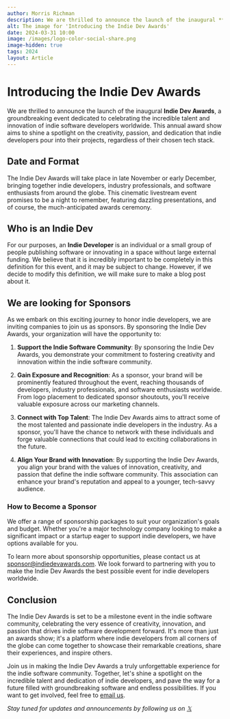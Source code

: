```yaml
---
author: Morris Richman
description: We are thrilled to announce the launch of the inaugural **Indie Dev Awards**...
alt: The image for 'Introducing the Indie Dev Awards'
date: 2024-03-31 10:00
image: /images/logo-color-social-share.png
image-hidden: true
tags: 2024
layout: Article
---
```


# **Introducing the Indie Dev Awards**

We are thrilled to announce the launch of the inaugural **Indie Dev Awards**, a groundbreaking event dedicated to celebrating the incredible talent and innovation of indie software developers worldwide. This annual award show aims to shine a spotlight on the creativity, passion, and dedication that indie developers pour into their projects, regardless of their chosen tech stack.

## **Date and Format**

The Indie Dev Awards will take place in late November or early December, bringing together indie developers, industry professionals, and software enthusiasts from around the globe. This cinematic livestream event promises to be a night to remember, featuring dazzling presentations, and of course, the much-anticipated awards ceremony.

## **Who is an Indie Dev**

For our purposes, an **Indie Developer** is an individual or a small group of people publishing software or innovating in a space without large external funding. We believe that it is incredibly important to be completely in this definition for this event, and it may be subject to change. However, if we decide to modify this definition, we will make sure to make a blog post about it.

## **We are looking for Sponsors**

As we embark on this exciting journey to honor indie developers, we are inviting companies to join us as sponsors. By sponsoring the Indie Dev Awards, your organization will have the opportunity to:

1. **Support the Indie Software Community**: By sponsoring the Indie Dev Awards, you demonstrate your commitment to fostering creativity and innovation within the indie software community.

2. **Gain Exposure and Recognition**: As a sponsor, your brand will be prominently featured throughout the event, reaching thousands of developers, industry professionals, and software enthusiasts worldwide. From logo placement to dedicated sponsor shoutouts, you'll receive valuable exposure across our marketing channels.

3. **Connect with Top Talent**: The Indie Dev Awards aims to attract some of the most talented and passionate indie developers in the industry. As a sponsor, you'll have the chance to network with these individuals and forge valuable connections that could lead to exciting collaborations in the future.

4. **Align Your Brand with Innovation**: By supporting the Indie Dev Awards, you align your brand with the values of innovation, creativity, and passion that define the indie software community. This association can enhance your brand's reputation and appeal to a younger, tech-savvy audience.

### **How to Become a Sponsor**

We offer a range of sponsorship packages to suit your organization's goals and budget. Whether you're a major technology company looking to make a significant impact or a startup eager to support indie developers, we have options available for you.

To learn more about sponsorship opportunities, please contact us at [sponsor@indiedevawards.com](mailto:sponsor@indiedevawards.com). We look forward to partnering with you to make the Indie Dev Awards the best possible event for indie developers worldwide.

## **Conclusion**

The Indie Dev Awards is set to be a milestone event in the indie software community, celebrating the very essence of creativity, innovation, and passion that drives indie software development forward. It's more than just an awards show; it's a platform where indie developers from all corners of the globe can come together to showcase their remarkable creations, share their experiences, and inspire others.

Join us in making the Indie Dev Awards a truly unforgettable experience for the indie software community. Together, let's shine a spotlight on the incredible talent and dedication of indie developers, and pave the way for a future filled with groundbreaking software and endless possibilities. If you want to get involved, feel free to [email us](mailto:info@indiedevawards.com).

*Stay tuned for updates and announcements by following us on [𝕏](https://x.com/dev_awards)* 
